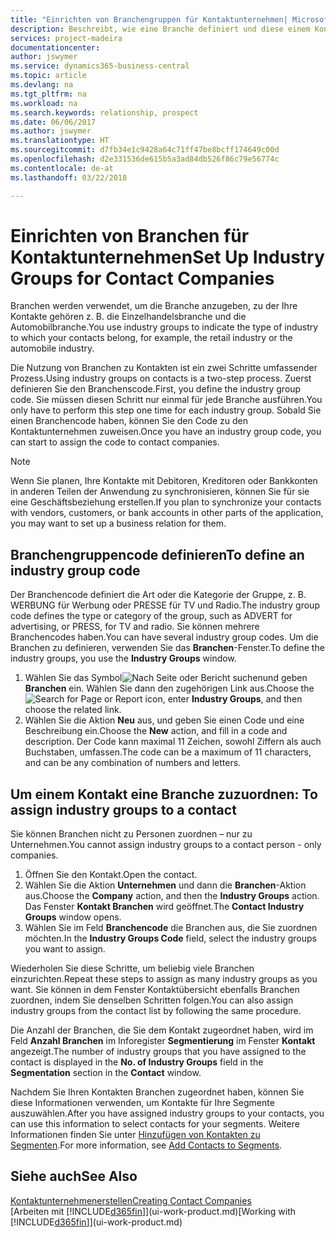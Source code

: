 ```yaml
---
title: "Einrichten von Branchengruppen für Kontaktunternehmen| Microsoft Docs"
description: Beschreibt, wie eine Branche definiert und diese einem Kontaktunternehmen, beispielsweise Einzelhandelsbranche, oder der Automobilindustrie zuweist.
services: project-madeira
documentationcenter: 
author: jswymer
ms.service: dynamics365-business-central
ms.topic: article
ms.devlang: na
ms.tgt_pltfrm: na
ms.workload: na
ms.search.keywords: relationship, prospect
ms.date: 06/06/2017
ms.author: jswymer
ms.translationtype: HT
ms.sourcegitcommit: d7fb34e1c9428a64c71ff47be8bcff174649c00d
ms.openlocfilehash: d2e331536de615b5a3ad84db526f86c79e56774c
ms.contentlocale: de-at
ms.lasthandoff: 03/22/2018

---
```

# <a name="set-up-industry-groups-for-contact-companies"></a><span data-ttu-id="dd542-103">Einrichten von Branchen für Kontaktunternehmen</span><span class="sxs-lookup"><span data-stu-id="dd542-103">Set Up Industry Groups for Contact Companies</span></span>
<span data-ttu-id="dd542-104">Branchen werden verwendet, um die Branche anzugeben, zu der Ihre Kontakte gehören z. B. die Einzelhandelsbranche und die Automobilbranche.</span><span class="sxs-lookup"><span data-stu-id="dd542-104">You use industry groups to indicate the type of industry to which your contacts belong, for example, the retail industry or the automobile industry.</span></span>

<span data-ttu-id="dd542-105">Die Nutzung von Branchen zu Kontakten ist ein zwei Schritte umfassender Prozess.</span><span class="sxs-lookup"><span data-stu-id="dd542-105">Using industry groups on contacts is a two-step process.</span></span> <span data-ttu-id="dd542-106">Zuerst definieren Sie den Branchenscode.</span><span class="sxs-lookup"><span data-stu-id="dd542-106">First, you define the industry group code.</span></span> <span data-ttu-id="dd542-107">Sie müssen diesen Schritt nur einmal für jede Branche ausführen.</span><span class="sxs-lookup"><span data-stu-id="dd542-107">You only have to perform this step one time for each industry group.</span></span> <span data-ttu-id="dd542-108">Sobald Sie einen Branchencode haben, können Sie den Code zu den Kontaktunternehmen zuweisen.</span><span class="sxs-lookup"><span data-stu-id="dd542-108">Once you have an industry group code, you can start to assign the code to contact companies.</span></span>

> [!NOTE]  
>   <span data-ttu-id="dd542-109">Wenn Sie planen, Ihre Kontakte mit Debitoren, Kreditoren oder Bankkonten in anderen Teilen der Anwendung zu synchronisieren, können Sie für sie eine Geschäftsbeziehung erstellen.</span><span class="sxs-lookup"><span data-stu-id="dd542-109">If you plan to synchronize your contacts with vendors, customers, or bank accounts in other parts of the application, you may want to set up a business relation for them.</span></span>

## <a name="to-define-an-industry-group-code"></a><span data-ttu-id="dd542-110">Branchengruppencode definieren</span><span class="sxs-lookup"><span data-stu-id="dd542-110">To define an industry group code</span></span>
<span data-ttu-id="dd542-111">Der Branchencode definiert die Art oder die Kategorie der Gruppe, z. B. WERBUNG für Werbung oder PRESSE für TV und Radio.</span><span class="sxs-lookup"><span data-stu-id="dd542-111">The industry group code defines the type or category of the group, such as ADVERT for advertising, or PRESS, for TV and radio.</span></span> <span data-ttu-id="dd542-112">Sie können mehrere Branchencodes haben.</span><span class="sxs-lookup"><span data-stu-id="dd542-112">You can have several industry group codes.</span></span> <span data-ttu-id="dd542-113">Um die Branchen zu definieren, verwenden Sie das **Branchen**-Fenster.</span><span class="sxs-lookup"><span data-stu-id="dd542-113">To define the industry groups, you use the **Industry Groups** window.</span></span>

1. <span data-ttu-id="dd542-114">Wählen Sie das Symbol![ Nach Seite oder Bericht suchen ](media/ui-search/search_small.png "Nach Seite oder Bericht suchen")und geben **Branchen** ein. Wählen Sie dann den zugehörigen Link aus.</span><span class="sxs-lookup"><span data-stu-id="dd542-114">Choose the ![Search for Page or Report](media/ui-search/search_small.png "Search for Page or Report icon") icon, enter **Industry Groups**, and then choose the related link.</span></span>
2. <span data-ttu-id="dd542-115">Wählen Sie die Aktion **Neu** aus, und geben Sie einen Code und eine Beschreibung ein.</span><span class="sxs-lookup"><span data-stu-id="dd542-115">Choose the **New** action, and fill in a code and description.</span></span> <span data-ttu-id="dd542-116">Der Code kann maximal 11 Zeichen, sowohl Ziffern als auch Buchstaben, umfassen.</span><span class="sxs-lookup"><span data-stu-id="dd542-116">The code can be a maximum of 11 characters, and can be any combination of numbers and letters.</span></span>

## <span data-ttu-id="dd542-117"><a name="AssignIndustryGroupContact">Um einem Kontakt eine Branche zuzuordnen:</a></span><span class="sxs-lookup"><span data-stu-id="dd542-117"><a name="AssignIndustryGroupContact"></a> To assign industry groups to a contact</span></span>
<span data-ttu-id="dd542-118">Sie können Branchen nicht zu Personen zuordnen – nur zu Unternehmen.</span><span class="sxs-lookup"><span data-stu-id="dd542-118">You cannot assign industry groups to a contact person - only companies.</span></span>

1. <span data-ttu-id="dd542-119">Öffnen Sie den Kontakt.</span><span class="sxs-lookup"><span data-stu-id="dd542-119">Open the contact.</span></span>
2. <span data-ttu-id="dd542-120">Wählen Sie die Aktion **Unternehmen** und dann die **Branchen**-Aktion aus.</span><span class="sxs-lookup"><span data-stu-id="dd542-120">Choose the **Company** action, and then the **Industry Groups** action.</span></span> <span data-ttu-id="dd542-121">Das Fenster **Kontakt Branchen** wird geöffnet.</span><span class="sxs-lookup"><span data-stu-id="dd542-121">The **Contact Industry Groups** window opens.</span></span>
3. <span data-ttu-id="dd542-122">Wählen Sie im Feld **Branchencode** die Branchen aus, die Sie zuordnen möchten.</span><span class="sxs-lookup"><span data-stu-id="dd542-122">In the **Industry Groups Code** field, select the industry groups you want to assign.</span></span>

<span data-ttu-id="dd542-123">Wiederholen Sie diese Schritte, um beliebig viele Branchen einzurichten.</span><span class="sxs-lookup"><span data-stu-id="dd542-123">Repeat these steps to assign as many industry groups as you want.</span></span> <span data-ttu-id="dd542-124">Sie können in dem Fenster Kontaktübersicht ebenfalls Branchen zuordnen, indem Sie denselben Schritten folgen.</span><span class="sxs-lookup"><span data-stu-id="dd542-124">You can also assign industry groups from the contact list by following the same procedure.</span></span>

<span data-ttu-id="dd542-125">Die Anzahl der Branchen, die Sie dem Kontakt zugeordnet haben, wird im Feld **Anzahl Branchen** im Inforegister **Segmentierung** im Fenster **Kontakt** angezeigt.</span><span class="sxs-lookup"><span data-stu-id="dd542-125">The number of industry groups that you have assigned to the contact is displayed in the **No. of Industry Groups** field in the **Segmentation** section in the **Contact** window.</span></span>

<span data-ttu-id="dd542-126">Nachdem Sie Ihren Kontakten Branchen zugeordnet haben, können Sie diese Informationen verwenden, um Kontakte für Ihre Segmente auszuwählen.</span><span class="sxs-lookup"><span data-stu-id="dd542-126">After you have assigned industry groups to your contacts, you can use this information to select contacts for your segments.</span></span> <span data-ttu-id="dd542-127">Weitere Informationen finden Sie unter [Hinzufügen von Kontakten zu Segmenten](marketing-add-contact-segment.md).</span><span class="sxs-lookup"><span data-stu-id="dd542-127">For more information, see [Add Contacts to Segments](marketing-add-contact-segment.md).</span></span>

## <a name="see-also"></a><span data-ttu-id="dd542-128">Siehe auch</span><span class="sxs-lookup"><span data-stu-id="dd542-128">See Also</span></span>
[<span data-ttu-id="dd542-129">Kontaktunternehmenerstellen</span><span class="sxs-lookup"><span data-stu-id="dd542-129">Creating Contact Companies</span></span>](marketing-create-contact-companies.md)  
<span data-ttu-id="dd542-130">[Arbeiten mit [!INCLUDE[d365fin](includes/d365fin_md.md)]](ui-work-product.md)</span><span class="sxs-lookup"><span data-stu-id="dd542-130">[Working with [!INCLUDE[d365fin](includes/d365fin_md.md)]](ui-work-product.md)</span></span>

